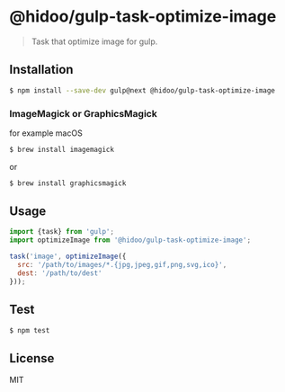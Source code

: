 # @hidoo/gulp-task-optimize-image

> Task that optimize image for gulp.

## Installation

```sh
$ npm install --save-dev gulp@next @hidoo/gulp-task-optimize-image
```

### ImageMagick or GraphicsMagick

for example macOS

```sh
$ brew install imagemagick
```

or

```sh
$ brew install graphicsmagick
```

## Usage

```js
import {task} from 'gulp';
import optimizeImage from '@hidoo/gulp-task-optimize-image';

task('image', optimizeImage({
  src: '/path/to/images/*.{jpg,jpeg,gif,png,svg,ico}',
  dest: '/path/to/dest'
}));
```

## Test

```sh
$ npm test
```

## License

MIT
